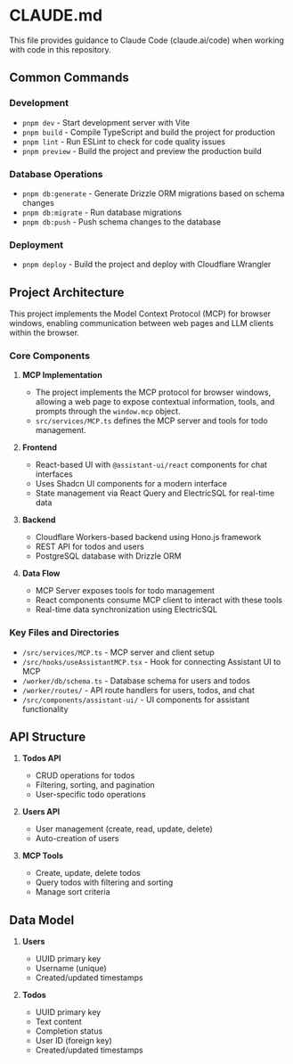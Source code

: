 # CLAUDE.md

This file provides guidance to Claude Code (claude.ai/code) when working with code in this repository.

## Common Commands

### Development

- `pnpm dev` - Start development server with Vite
- `pnpm build` - Compile TypeScript and build the project for production
- `pnpm lint` - Run ESLint to check for code quality issues
- `pnpm preview` - Build the project and preview the production build

### Database Operations

- `pnpm db:generate` - Generate Drizzle ORM migrations based on schema changes
- `pnpm db:migrate` - Run database migrations
- `pnpm db:push` - Push schema changes to the database

### Deployment

- `pnpm deploy` - Build the project and deploy with Cloudflare Wrangler

## Project Architecture

This project implements the Model Context Protocol (MCP) for browser windows, enabling communication between web pages and LLM clients within the browser.

### Core Components

1. **MCP Implementation**

   - The project implements the MCP protocol for browser windows, allowing a web page to expose contextual information, tools, and prompts through the `window.mcp` object.
   - `src/services/MCP.ts` defines the MCP server and tools for todo management.

2. **Frontend**

   - React-based UI with `@assistant-ui/react` components for chat interfaces
   - Uses Shadcn UI components for a modern interface
   - State management via React Query and ElectricSQL for real-time data

3. **Backend**

   - Cloudflare Workers-based backend using Hono.js framework
   - REST API for todos and users
   - PostgreSQL database with Drizzle ORM

4. **Data Flow**
   - MCP Server exposes tools for todo management
   - React components consume MCP client to interact with these tools
   - Real-time data synchronization using ElectricSQL

### Key Files and Directories

- `/src/services/MCP.ts` - MCP server and client setup
- `/src/hooks/useAssistantMCP.tsx` - Hook for connecting Assistant UI to MCP
- `/worker/db/schema.ts` - Database schema for users and todos
- `/worker/routes/` - API route handlers for users, todos, and chat
- `/src/components/assistant-ui/` - UI components for assistant functionality

## API Structure

1. **Todos API**

   - CRUD operations for todos
   - Filtering, sorting, and pagination
   - User-specific todo operations

2. **Users API**

   - User management (create, read, update, delete)
   - Auto-creation of users

3. **MCP Tools**
   - Create, update, delete todos
   - Query todos with filtering and sorting
   - Manage sort criteria

## Data Model

1. **Users**

   - UUID primary key
   - Username (unique)
   - Created/updated timestamps

2. **Todos**
   - UUID primary key
   - Text content
   - Completion status
   - User ID (foreign key)
   - Created/updated timestamps
